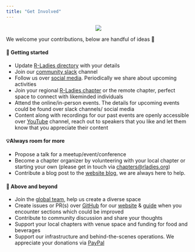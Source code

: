 ```yaml
---
title: "Get Involved"
---
```


<center>

![](img/rladies-help.png)

</center>


We welcome your contributions, below are handful of ideas 💜

#### 🏁 Getting started 

- Update [R-Ladies directory](/directory) with your details 
- Join our [community slack](/form/community-slack) channel
- Follow us over [social media](https://hachyderm.io/@RLadiesGlobal). Periodically we share about upcoming activities
- Join your regional [R-Ladies chapter](https://www.meetup.com/pro/rladies/) or the remote chapter, perfect space to connect with likeminded individuals
- Attend the online/in-person events. The details for upcoming events could be found over slack channels/ social media
- Content along with recordings for our past events are openly accessible over [YouTube](https://www.youtube.com/@RLadiesGlobal) channel, reach out to speakers that you like and let them know that you appreciate their content

#### 💡Always room for more 

- Propose a talk for a meetup/event/conference 
- Become a chapter organizer by volunteering with your local chapter or starting your own (please get in touch via [chapters@rladies.org](mailto:chapters@rladies.org))
- Contribute a blog post to the [website blog](/blog), we are always here to help. 

#### 🤝 Above and beyond 

- Join the [global team](/about-us/global_team/), help us create a diverse space 
- Create issues or PR(s) over [GitHub](https://github.com/rladies) for our [website](https://github.com/rladies/rladies.github.io) & [guide](https://github.com/rladies/rladiesguide) when you encounter sections which could be improved
- Contribute to community discussion and share your thoughts
- Support your local chapters with venue space and funding for food and beverages
- Support our infrastructure and behind-the-scenes operations. We appreciate your donations via [PayPal](https://www.paypal.com/donate/?hosted_button_id=VB4EK67MJ373E)
